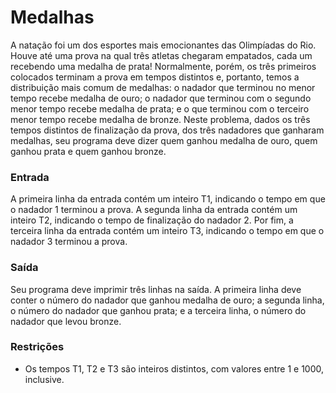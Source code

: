 # Medalhas #

A natação foi um dos esportes mais emocionantes das Olimpíadas do Rio. Houve até uma prova na qual três atletas chegaram empatados, cada um recebendo uma medalha de prata! Normalmente, porém, os três primeiros colocados terminam a prova em tempos distintos e, portanto, temos a distribuição mais comum de medalhas: o nadador que terminou no menor tempo recebe medalha de ouro; o nadador que terminou com o segundo menor tempo recebe medalha de prata; e o que terminou com o terceiro menor tempo recebe medalha de bronze. Neste problema, dados os três tempos distintos de finalização da prova, dos três nadadores que ganharam medalhas, seu programa deve dizer quem ganhou medalha de ouro, quem ganhou prata e quem ganhou bronze.

### Entrada ###
A primeira linha da entrada contém um inteiro T1, indicando o tempo em que o nadador 1 terminou a prova. A segunda linha da entrada contém um inteiro T2, indicando o tempo de finalização do nadador 2. Por fim, a terceira linha da entrada contém um inteiro T3, indicando o tempo em que o nadador 3 terminou a prova.

### Saída ###
Seu programa deve imprimir três linhas na saída. A primeira linha deve conter o número do nadador que ganhou medalha de ouro; a segunda linha, o número do nadador que ganhou prata; e a terceira linha, o número do nadador que levou bronze.

### Restrições ###
- Os tempos T1, T2 e T3 são inteiros distintos, com valores entre 1 e 1000, inclusive.
